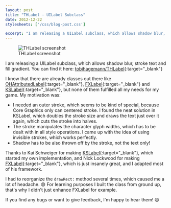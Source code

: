 ```yaml
---
layout: post
title: "THLabel – UILabel Subclass"
date: 2012-12-22
stylesheets: ['/css/blog-post.css']

excerpt: "I am releasing a UILabel subclass, which allows shadow blur, stroke text and fill gradient. You can find it here: tobihagemann/THLabel"
---
```

<div class="text-center">
  <figure class="figure float-md-right" style="max-width: 160px;">
    <img class="figure-img img-fluid rounded" src="{{ "/assets/2012-12-22-thlabel-screenshot.png" | prepend: site.baseurl }}" alt="THLabel screenshot"/>
    <figcaption class="figure-caption">THLabel screenshot</figcaption>
  </figure>
</div>

I am releasing a UILabel subclass, which allows shadow blur, stroke text and fill gradient. You can find it here: [tobihagemann/THLabel][thlabel]{:target="_blank"}

I know that there are already classes out there like [OHAttributedLabel][ohattributedlabel]{:target="_blank"}, [FXLabel][fxlabel]{:target="_blank"} and [KSLabel][kslabel]{:target="_blank"}, but none of them fulfilled all my needs for my game. My motivation was:

- I needed an outer stroke, which seems to be kind of special, because Core Graphics only can centered stroke. I found the neat solution in KSLabel, which doubles the stroke size and draws the text just over it again, which cuts the stroke into halves.
- The stroke manipulates the character glyph widths, which has to be dealt with in all style operations. I came up with the idea of using invisible strokes, which works perfectly.
- Shadow has to be also thrown off by the stroke, not the text only!

Thanks to Kai Schweiger for making [KSLabel][kslabel]{:target="_blank"}, which started my own implementation, and Nick Lockwood for making [FXLabel][fxlabel]{:target="_blank"}, which is just insanely great, and I adapted most of his framework.

I had to reorganize the `drawRect:` method several times, which caused me a lot of headache. :smile: For learning purposes I built the class from ground up, that's why I didn't just enhance FXLabel for example.

If you find any bugs or want to give feedback, I'm happy to hear them! :smile:

[thlabel]: https://github.com/tobihagemann/THLabel "THLabel"
[ohattributedlabel]: https://github.com/AliSoftware/OHAttributedLabel "OHAttributedLabel"
[fxlabel]: https://github.com/nicklockwood/FXLabel "FXLabel"
[kslabel]: https://github.com/vigorouscoding/KSLabel "KSLabel"
